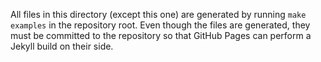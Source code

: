 All files in this directory (except this one) are generated by running `make
examples` in the repository root.  Even though the files are generated, they
must be committed to the repository so that GitHub Pages can perform a Jekyll
build on their side.
